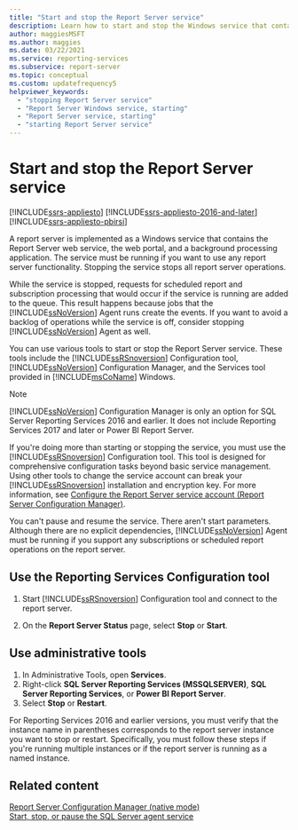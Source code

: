 ```yaml
---
title: "Start and stop the Report Server service"
description: Learn how to start and stop the Windows service that contains the Report Server Web service, the web portal, and a background processing application.
author: maggiesMSFT
ms.author: maggies
ms.date: 03/22/2021
ms.service: reporting-services
ms.subservice: report-server
ms.topic: conceptual
ms.custom: updatefrequency5
helpviewer_keywords:
  - "stopping Report Server service"
  - "Report Server Windows service, starting"
  - "Report Server service, starting"
  - "starting Report Server service"
---
```


# Start and stop the Report Server service

[!INCLUDE[ssrs-appliesto](../../includes/ssrs-appliesto.md)] [!INCLUDE[ssrs-appliesto-2016-and-later](../../includes/ssrs-appliesto-2016-and-later.md)] [!INCLUDE[ssrs-appliesto-pbirsi](../../includes/ssrs-appliesto-pbirs.md)]

  A report server is implemented as a Windows service that contains the Report Server web service, the web portal, and a background processing application. The service must be running if you want to use any report server functionality. Stopping the service stops all report server operations.  
  
 While the service is stopped, requests for scheduled report and subscription processing that would occur if the service is running are added to the queue. This result happens because jobs that the [!INCLUDE[ssNoVersion](../../includes/ssnoversion-md.md)] Agent runs create the events. If you want to avoid a backlog of operations while the service is off, consider stopping [!INCLUDE[ssNoVersion](../../includes/ssnoversion-md.md)] Agent as well.  
  
 You can use various tools to start or stop the Report Server service. These tools include the [!INCLUDE[ssRSnoversion](../../includes/ssrsnoversion-md.md)] Configuration tool, [!INCLUDE[ssNoVersion](../../includes/ssnoversion-md.md)] Configuration Manager, and the Services tool provided in [!INCLUDE[msCoName](../../includes/msconame-md.md)] Windows.  
  
> [!NOTE]
> [!INCLUDE[ssNoVersion](../../includes/ssnoversion-md.md)] Configuration Manager is only an option for SQL Server Reporting Services 2016 and earlier. It does not include Reporting Services 2017 and later or Power BI Report Server.
  
 If you're doing more than starting or stopping the service, you must use the [!INCLUDE[ssRSnoversion](../../includes/ssrsnoversion-md.md)] Configuration tool. This tool is designed for comprehensive configuration tasks beyond basic service management. Using other tools to change the service account can break your [!INCLUDE[ssRSnoversion](../../includes/ssrsnoversion-md.md)] installation and encryption key. For more information, see [Configure the Report Server service account &#40;Report Server Configuration Manager&#41;](../../reporting-services/install-windows/configure-the-report-server-service-account-ssrs-configuration-manager.md).  
  
 You can't pause and resume the service. There aren't start parameters. Although there are no explicit dependencies, [!INCLUDE[ssNoVersion](../../includes/ssnoversion-md.md)] Agent must be running if you support any subscriptions or scheduled report operations on the report server.  
  
## Use the Reporting Services Configuration tool  
  
1. Start [!INCLUDE[ssRSnoversion](../../includes/ssrsnoversion-md.md)] Configuration tool and connect to the report server.  
  
1. On the **Report Server Status** page, select **Stop** or **Start**.  
  
## Use administrative tools  

1. In Administrative Tools, open **Services**.
1. Right-click **SQL Server Reporting Services (MSSQLSERVER)**, **SQL Server Reporting Services**, or **Power BI Report Server**.
1. Select **Stop** or **Restart**.

  
For Reporting Services 2016 and earlier versions, you must verify that the instance name in parentheses corresponds to the report server instance you want to stop or restart. Specifically, you must follow these steps if you're running multiple instances or if the report server is running as a named instance.

  
## Related content  
 [Report Server Configuration Manager &#40;native mode&#41;](../../reporting-services/install-windows/reporting-services-configuration-manager-native-mode.md)   
 [Start, stop, or pause the SQL Server agent service](../../ssms/agent/start-stop-or-pause-the-sql-server-agent-service.md)  
  
